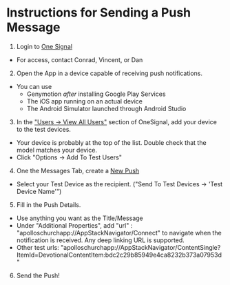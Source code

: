 # Instructions for Sending a Push Message

1. Login to [One Signal](https://onesignal.com/)

- For access, contact Conrad, Vincent, or Dan

2. Open the App in a device capable of receiving push notifications.

- You can use
  - Genymotion _after_ installing Google Play Services
  - The iOS app running on an actual device
  - The Android Simulator launched through Android Studio

3. In the ["Users -> View All Users"](https://onesignal.com/apps/b6e75a77-003f-4466-95ca-82cc5cdc407b/segments) section of OneSignal, add your device to the test devices.

- Your device is probably at the top of the list. Double check that the model matches your device.
- Click "Options -> Add To Test Users"

4. One the Messages Tab, create a [New Push](https://onesignal.com/apps/b6e75a77-003f-4466-95ca-82cc5cdc407b/notifications/new)

- Select your Test Device as the recipient. ("Send To Test Devices -> 'Test Device Name'")

5. Fill in the Push Details.

- Use anything you want as the Title/Message
- Under "Additional Properties", add "url" : "apolloschurchapp://AppStackNavigator/Connect" to navigate when the notification is received. Any deep linking URL is supported.
- Other test urls: "apolloschurchapp://AppStackNavigator/ContentSingle?ItemId=DevotionalContentItem:bdc2c29b85949e4ca8232b373a07953d"

6. Send the Push!

